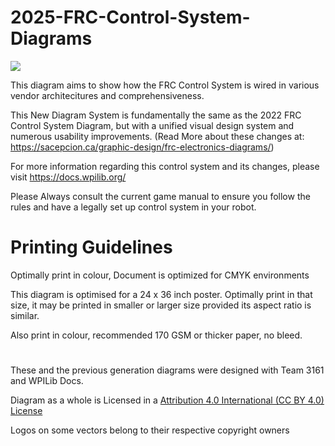 # 2025-FRC-Control-System-Diagrams

<img src="./frccs3.gif"/>


This diagram aims to show how the FRC Control System is wired in various vendor architecitures and comprehensiveness.

This New Diagram System is fundamentally the same as the 2022 FRC Control System Diagram, but with a unified visual design system and numerous usability improvements. (Read More about these changes at: https://sacepcion.ca/graphic-design/frc-electronics-diagrams/)

For more information regarding this control system and its changes, please visit https://docs.wpilib.org/ 

Please Always consult the current game manual to ensure you follow the rules and have a legally set up control system in your robot.

# Printing Guidelines
Optimally print in colour, Document is optimized for CMYK environments

This diagram is optimised for a 24 x 36 inch poster. Optimally print in that size, it may be printed in smaller or larger size provided its aspect ratio is similar.

Also print in colour, recommended 170 GSM or thicker paper, no bleed.


#
These and the previous generation diagrams were designed with Team 3161 and WPILib Docs.

Diagram as a whole is Licensed in a [Attribution 4.0 International (CC BY 4.0) License](https://creativecommons.org/licenses/by/4.0/)

Logos on some vectors belong to their respective copyright owners
